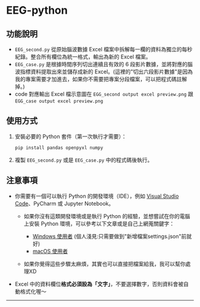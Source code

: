 # EEG-python

## 功能說明
- `EEG_second.py` 從原始腦波數據 Excel 檔案中拆解每一欄的資料為獨立的每秒紀錄。整合所有欄位為統一格式，輸出為新的 Excel 檔案。
- `EEG_case.py` 是根據時間序列切出連續且有效的 6 段影片數據，並將對應的腦波指標資料提取出來並儲存成新的 Excel。(這裡的"切出六段影片數據"是因為我的專案需要才加進去，如果你不需要把專案分段檔案，可以把程式碼註解掉。)
- code 對應輸出 Excel 檔示意圖在 `EGG_second output excel preview.png` 跟 `EGG_case output excel preview.png`

## 使用方式
1. 安裝必要的 Python 套件（第一次執行才需要）：

   ```bash
   pip install pandas openpyxl numpy
   ```

2. 複製 `EEG_second.py` 或是 `EEG_case.py` 中的程式碼後執行。

## 注意事項
- 你需要有一個可以執行 Python 的開發環境（IDE），例如 [Visual Studio Code](https://code.visualstudio.com/)、PyCharm 或 Jupyter Notebook。  
   - 如果你沒有這類開發環境或是執行 Python 的經驗，並想嘗試在你的電腦上安裝 Python 環境，可以參考以下文章或是自己上網蒐關鍵字：

     - [Windows 使用者](https://ithelp.ithome.com.tw/articles/10212365) (個人淺見:只需要做到"新增檔案settings.json"前就好)
     - [macOS 使用者](https://www.youtube.com/watch?v=MpPne7NT_HI)

   - 如果你覺得這些步驟太麻煩，其實也可以直接把檔案給我，我可以幫你處理XD
- Excel 中的資料欄位**格式必須設為「文字」**，不要選擇數字，否則資料會被自動格式化喔～
---

